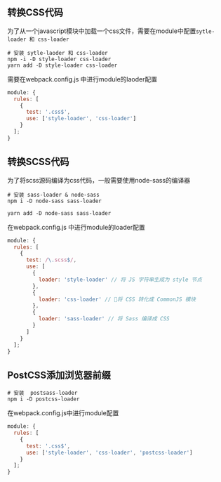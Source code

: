 
## 转换CSS代码
为了从一个javascript模块中加载一个css文件，需要在module中配置`sytle-loader 和 css-loader`

```shell
# 安装 sytle-laoder 和 css-loader
npm -i -D style-loader css-loader
yarn add -D style-loader css-loader

```

需要在webpack.config.js 中进行module的laoder配置

```js
module: {
  rules: [
    {
      test: '.css$',
      use: ['style-loader', 'css-loader']
    }
  ];
}
```

## 转换SCSS代码
为了将scss源码编译为css代码，一般需要使用node-sass的编译器
```shell
# 安装 sass-loader & node-sass
npm i -D node-sass sass-loader

yarn add -D node-sass sass-loader
```

在webpack.config.js 中进行module的loader配置
```js
module: {
  rules: [
    {
      test: /\.scss$/,
      use: [
        {
          loader: 'style-loader' // 将 JS 字符串生成为 style 节点
        },
        {
          loader: 'css-loader' // 将 CSS 转化成 CommonJS 模块
        },
        {
          loader: 'sass-loader' // 将 Sass 编译成 CSS
        }
      ]
    }
  ];
}
```

## PostCSS添加浏览器前缀
```shell
# 安装  postsass-loader
npm i -D postcss-loader
```

在webpack.config.js中进行module配置
```js
module: {
  rules: [
    {
      test: '.css$',
      use: ['style-loader', 'css-loader', 'postcss-loader']
    }
  ];
}
```